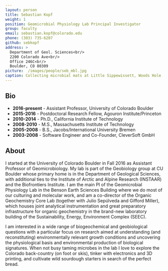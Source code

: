 ```yaml
---
layout: person
title: Sebastian Kopf
weight: 1
position: Geomicrobial Physiology Lab Principal Investigator
group: faculty
email: sebastian.kopf@colorado.edu
phone: (303) 735-6207
github: sebkopf
address: >
  Department of Geol. Sciences<br/>
  2200 Colorado Ave<br/>
  Office 246C<br/>
  Boulder, CO 80309
picture:  /images/people/seb_mbl.jpg
caption: Collecting microbial mats at Little Sippewissett, Woods Hole
---
```


## Bio

- **2016-present** - Assistant Professor, University of Colorado Boulder
- **2015-2016** - Postdoctoral Research Fellow, Agouron Institute/Princeton
- **2010-2014** - Ph.D., California Institute of Technology
- **2008-2010** - M.S., Massachusetts Institute of Technology
- **2005-2008** - B.S., Jacobs/International University Bremen
- **2003-2008** - Software Engineer and Co-Founder, CleverSoft GmbH

## About

I started at the University of Colorado Boulder in Fall 2016 as Assistant Professor of Geomicrobiology. My lab is part of the Geobiology group at CU Boulder whose primary home is in the Department of Geological Sciences, with additional ties to the Institute of Arctic and Alpine Research (INSTAAR) and the Biofrontiers Institute. I am the main PI of the Geomicrobial Physiology Lab in the Benson Earth Sciences Building where we do most of our culturing and molecular work, and am a co-director of the Organic Geochemistry Core Lab (together with Julio Sepúlveda and Gifford Miller), which houses joint analytical instrumentation and great preparatory infrastructure for organic geochemistry in the brand-new laboratory building of the Sustainability, Energy, Environment Complex (SEEC).

I am interested in a wide range of biogeochemical and geobiological questions with a particular focus on research aimed at understanding (and reconstituting) environmentally relevant growth conditions and uncovering the physiological basis and environmental production of biological signatures. When not busy taming microbes in the lab I love to explore the Colorado back-country (on foot or skis), tinker with electronics and 3D printing, and cultivate wild sourdough starters in search of the perfect bread.
